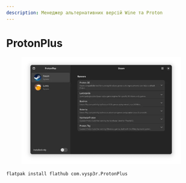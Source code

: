 ```yaml
---
description: Менеджер альтернативних версій Wine та Proton
---
```


# ProtonPlus

<figure><img src="../../.gitbook/assets/image (39).png" alt=""><figcaption></figcaption></figure>

```bash
flatpak install flathub com.vysp3r.ProtonPlus
```

